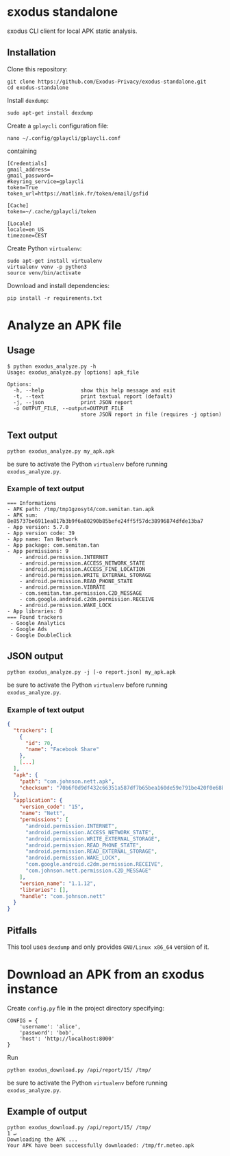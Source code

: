 # εxodus standalone
εxodus CLI client for local APK static analysis.

## Installation
Clone this repository:
```
git clone https://github.com/Exodus-Privacy/exodus-standalone.git
cd exodus-standalone
```
Install `dexdump`:
```
sudo apt-get install dexdump
```
Create a `gplaycli` configuration file:
```
nano ~/.config/gplaycli/gplaycli.conf
```
containing
```
[Credentials]
gmail_address=
gmail_password=
#keyring_service=gplaycli
token=True
token_url=https://matlink.fr/token/email/gsfid

[Cache]
token=~/.cache/gplaycli/token

[Locale]
locale=en_US
timezone=CEST
```
Create Python `virtualenv`:
```
sudo apt-get install virtualenv
virtualenv venv -p python3
source venv/bin/activate
```
Download and install dependencies:
```
pip install -r requirements.txt
```

# Analyze an APK file

## Usage
```
$ python exodus_analyze.py -h
Usage: exodus_analyze.py [options] apk_file

Options:
  -h, --help            show this help message and exit
  -t, --text            print textual report (default)
  -j, --json            print JSON report
  -o OUTPUT_FILE, --output=OUTPUT_FILE
                        store JSON report in file (requires -j option)
```

## Text output
```
python exodus_analyze.py my_apk.apk
```
be sure to activate the Python `virtualenv` before running `exodus_analyze.py`.

### Example of text output
```
=== Informations
- APK path: /tmp/tmp1gzosyt4/com.semitan.tan.apk
- APK sum: 8e85737be6911ea817b3b9f6a80290b85befe24ff5f57dc38996874dfde13ba7
- App version: 5.7.0
- App version code: 39
- App name: Tan Network
- App package: com.semitan.tan
- App permissions: 9
    - android.permission.INTERNET
    - android.permission.ACCESS_NETWORK_STATE
    - android.permission.ACCESS_FINE_LOCATION
    - android.permission.WRITE_EXTERNAL_STORAGE
    - android.permission.READ_PHONE_STATE
    - android.permission.VIBRATE
    - com.semitan.tan.permission.C2D_MESSAGE
    - com.google.android.c2dm.permission.RECEIVE
    - android.permission.WAKE_LOCK
- App libraries: 0
=== Found trackers
 - Google Analytics
 - Google Ads
 - Google DoubleClick
```

## JSON output
```
python exodus_analyze.py -j [-o report.json] my_apk.apk
```
be sure to activate the Python `virtualenv` before running `exodus_analyze.py`.

### Example of text output
```json
{
  "trackers": [
    {
      "id": 70,
      "name": "Facebook Share"
    },
    [...]
  ],
  "apk": {
    "path": "com.johnson.nett.apk",
    "checksum": "70b6f0d9df432c66351a587df7b65bea160de59e791be420f0e68b2fc435429f"
  },
  "application": {
    "version_code": "15",
    "name": "Nett",
    "permissions": [
      "android.permission.INTERNET",
      "android.permission.ACCESS_NETWORK_STATE",
      "android.permission.WRITE_EXTERNAL_STORAGE",
      "android.permission.READ_PHONE_STATE",
      "android.permission.READ_EXTERNAL_STORAGE",
      "android.permission.WAKE_LOCK",
      "com.google.android.c2dm.permission.RECEIVE",
      "com.johnson.nett.permission.C2D_MESSAGE"
    ],
    "version_name": "1.1.12",
    "libraries": [],
    "handle": "com.johnson.nett"
  }
}
```

## Pitfalls
This tool uses `dexdump` and only provides `GNU/Linux x86_64` version of it.

# Download an APK from an εxodus instance
Create `config.py` file in the project directory specifying:
```
CONFIG = {
    'username': 'alice',
    'password': 'bob',
    'host': 'http://localhost:8000'
}
```
Run
```
python exodus_download.py /api/report/15/ /tmp/
```
be sure to activate the Python `virtualenv` before running `exodus_analyze.py`.

## Example of output
```
python exodus_download.py /api/report/15/ /tmp/                                                                                             1 ↵
Downloading the APK ...
Your APK have been successfully downloaded: /tmp/fr.meteo.apk
```
